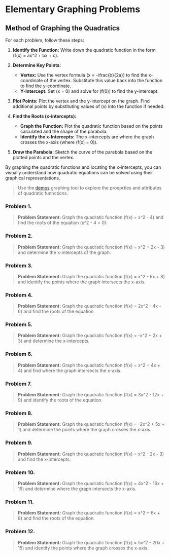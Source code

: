 # **Elementary Graphing Problems**

## Method of Graphing the Quadratics

For each problem, follow these steps:

1. **Identify the Function:**
   Write down the quadratic function in the form \(f(x) = ax^2 + bx + c\).

2. **Determine Key Points:**
   - **Vertex:** Use the vertex formula \(x = -\frac{b}{2a}\) to find the x-coordinate of the vertex. Substitute this value back into the function to find the y-coordinate.
   - **Y-Intercept:** Set \(x = 0\) and solve for \(f(0)\) to find the y-intercept.

3. **Plot Points:**
   Plot the vertex and the y-intercept on the graph. Find additional points by substituting values of \(x\) into the function if needed.

4. **Find the Roots (x-intercepts):**
   - **Graph the Function:** Plot the quadratic function based on the points calculated and the shape of the parabola.
   - **Identify the x-Intercepts:** The x-intercepts are where the graph crosses the x-axis (where \(f(x) = 0\)).

5. **Draw the Parabola:**
   Sketch the curve of the parabola based on the plotted points and the vertex.

By graphing the quadratic functions and locating the x-intercepts, you can visually understand how quadratic equations can be solved using their graphical representations.

>Use the [demos](https://www.desmos.com/calculator) graphing tool to explore the proeprties and attributes of quadratic funnctions.


### **Problem 1.**
>**Problem Statement:**
Graph the quadratic function \(f(x) = x^2 - 4\) and find the roots of the equation \(x^2 - 4 = 0\).

### **Problem 2.**
>**Problem Statement:**
Graph the quadratic function \(f(x) = x^2 + 2x - 3\) and determine the x-intercepts of the graph.

### **Problem 3.**
>**Problem Statement:**
Graph the quadratic function \(f(x) = x^2 - 6x + 8\) and identify the points where the graph intersects the x-axis.

### **Problem 4.**
>**Problem Statement:**
Graph the quadratic function \(f(x) = 2x^2 - 4x - 6\) and find the roots of the equation.

### **Problem 5.**
>**Problem Statement:**
Graph the quadratic function \(f(x) = -x^2 + 2x + 3\) and determine the x-intercepts.

### **Problem 6.**
>**Problem Statement:**
Graph the quadratic function \(f(x) = x^2 + 4x + 4\) and find where the graph intersects the x-axis.

### **Problem 7.**
>**Problem Statement:**
Graph the quadratic function \(f(x) = 3x^2 - 12x + 9\) and identify the roots of the equation.

### **Problem 8.**
>**Problem Statement:**
Graph the quadratic function \(f(x) = -2x^2 + 5x + 1\) and determine the points where the graph crosses the x-axis.

### **Problem 9.**
>**Problem Statement:**
Graph the quadratic function \(f(x) = x^2 - 2x - 3\) and find the x-intercepts.

### **Problem 10.**
>**Problem Statement:**
Graph the quadratic function \(f(x) = 4x^2 - 16x + 15\) and determine where the graph intersects the x-axis.

### **Problem 11.**
>**Problem Statement:**
Graph the quadratic function \(f(x) = x^2 + 6x + 8\) and find the roots of the equation.

### **Problem 12.**
>**Problem Statement:**
Graph the quadratic function \(f(x) = 5x^2 - 20x + 15\) and identify the points where the graph crosses the x-axis.